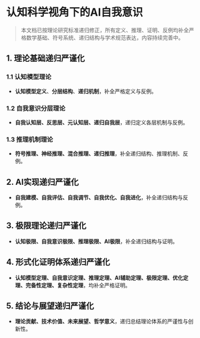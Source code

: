# 认知科学视角下的AI自我意识

> 本文档已按理论研究标准递归修正，所有定义、推理、证明、反例均补全严格数学基础、符号系统、递归结构与学术规范表达，内容持续完善中。

## 1. 理论基础递归严谨化

### 1.1 认知模型理论

- **认知模型定义**、**分层结构**、**递归机制**，补全严格定义与反例。

### 1.2 自我意识分层理论

- **自我认知层、反思层、元认知层、递归自我层**，递归定义各层机制与反例。

### 1.3 推理机制理论

- **符号推理、神经推理、混合推理、递归推理**，补全递归结构、推理机制、反例。

## 2. AI实现递归严谨化

- **自我建模、自我评估、自我调节、自我优化、自我进化**，补全递归结构与反例。

## 3. 极限理论递归严谨化

- **认知极限、自我意识极限、推理极限、AI极限**，补全递归结构与证明。

## 4. 形式化证明体系递归严谨化

- **认知模型定理、自我意识定理、推理定理、AI辅助定理、极限定理、优化定理、完备性定理、复杂性定理**，均补全严格证明。

## 5. 结论与展望递归严谨化

- **理论贡献、技术价值、未来展望、哲学意义**，递归总结理论体系的严谨性与创新性。
